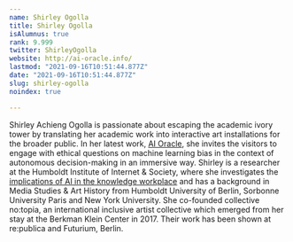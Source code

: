 ```yaml
---
name: Shirley Ogolla
title: Shirley Ogolla
isAlumnus: true
rank: 9.999
twitter: ShirleyOgolla
website: http://ai-oracle.info/
lastmod: "2021-09-16T10:51:44.877Z"
date: "2021-09-16T10:51:44.877Z"
slug: shirley-ogolla
noindex: true

---
```

Shirley Achieng Ogolla is passionate about escaping the academic ivory tower by translating her academic work into interactive art installations for the broader public. In her latest work, [AI Oracle](https://ai-oracle.info/), she invites the visitors to engage with ethical questions on machine learning bias in the context of autonomous decision-making in an immersive way. Shirley is a researcher at the Humboldt Institute of Internet & Society, where she investigates the [implications of AI in the knowledge workplace](https://www.hiig.de/en/project/kiwi/) and has a background in Media Studies & Art History from Humboldt University of Berlin, Sorbonne University Paris and New York University. She co-founded collective no:topia, an international inclusive artist collective which emerged from her stay at the Berkman Klein Center in 2017. Their work has been shown at re:publica and Futurium, Berlin.